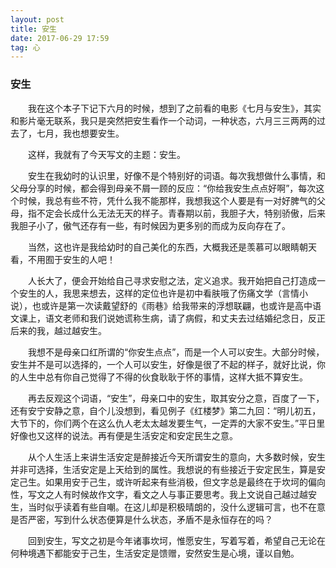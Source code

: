 ```yaml
---
layout: post
title: 安生
date: 2017-06-29 17:59
tag: 心
---
```


### 安生

​　　我在这个本子下记下六月的时候，想到了之前看的电影《七月与安生》，其实和影片毫无联系，我只是突然把安生看作一个动词，一种状态，六月三三两两的过去了，七月，我也想要安生。

​　　这样，我就有了今天写文的主题：安生。

​　　安生在我幼时的认识里，好像不是个特别好的词语。每次我想做什么事情，和父母分享的时候，都会得到母亲不屑一顾的反应：“你给我安生点点好啊”，每次这个时候，我总有些不符，凭什么我不能那样，我想我这个人要是有一对好脾气的父母，指不定会长成什么无法无天的样子。青春期以前，我胆子大，特别骄傲，后来我胆子小了，傲气还存有一些，有时候因为更多别的而成为反向存在了。

​　　当然，这也许是我给幼时的自己美化的东西，大概我还是羡慕可以眼睛朝天看，不用囿于安生的人吧！

​　　人长大了，便会开始给自己寻求安慰之法，定义追求。我开始把自己打造成一个安生的人，我思来想去，这样的定位也许是初中看肤哦了伤痛文学（言情小说），也或许是第一次读戴望舒的《雨巷》给我带来的浮想联翩，也或许是高中语文课上，语文老师和我们说她谎称生病，请了病假，和丈夫去过结婚纪念日，反正后来的我，越过越安生。

​　　我想不是母亲口红所谓的“你安生点点”，而是一个人可以安生。大部分时候，安生并不是可以选择的，一个人可以安生，好像是很了不起的样子，就好比说，你的人生中总有你自己觉得了不得的伙食耿耿于怀的事情，这样大抵不算安生。

​　　再去反观这个词语，“安生”，母亲口中的安生，取其安分之意，百度了一下，还有安宁安静之意，自个儿没想到，看见例子《红楼梦》第二九回：“明儿初五，大节下的，你们两个在这么仇人老太太越发要生气，一定弄的大家不安生。”平日里好像也又这样的说法。再有便是生活安定和安定民生之意。

​　　从个人生活上来讲生活安定是醉接近今天所谓安生的意向，大多数时候，安生并非可选择，生活安定是上天给到的属性。我想说的有些接近于安定民生，算是安定己生。如果用安于己生，或许听起来有些消极，但文字总是最终在于坎坷的偏向性，写文之人有时候故作文字，看文之人与事正要思考。我上文说自己越过越安生，当时似乎读着有些自嘲。在这儿却是积极晴朗的，没什么逻辑可言，也不在意是否严密，写到什么状态便算是什么状态，矛盾不是永恒存在的吗？

​　　回到安生，写文之初是今年诸事坎坷，惟愿安生，写着写着，希望自己无论在何种境遇下都能安于己生，生活安定是馈赠，安然安生是心境，谨以自勉。
